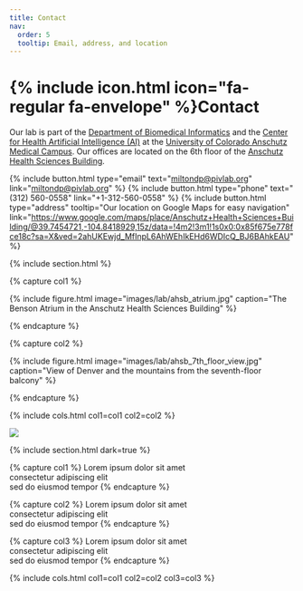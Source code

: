 ```yaml
---
title: Contact
nav:
  order: 5
  tooltip: Email, address, and location
---
```


# {% include icon.html icon="fa-regular fa-envelope" %}Contact

Our lab is part of the [Department of Biomedical Informatics](https://medschool.cuanschutz.edu/dbmi) and the [Center for Health Artificial Intelligence (AI)](https://medschool.cuanschutz.edu/ai) at the [University of Colorado Anschutz Medical Campus](https://www.cuanschutz.edu/).
Our offices are located on the 6th floor of the [Anschutz Health Sciences Building](https://news.cuanschutz.edu/news-stories/what-should-i-know-about-the-anschutz-health-sciences-building).

{%
  include button.html
  type="email"
  text="miltondp@pivlab.org"
  link="miltondp@pivlab.org"
%}
{%
  include button.html
  type="phone"
  text="(312) 560-0558"
  link="+1-312-560-0558"
%}
{%
  include button.html
  type="address"
  tooltip="Our location on Google Maps for easy navigation"
  link="https://www.google.com/maps/place/Anschutz+Health+Sciences+Building/@39.7454721,-104.8418929,15z/data=!4m2!3m1!1s0x0:0x85f675e778fce18c?sa=X&ved=2ahUKEwjd_MfInpL6AhWEhIkEHd6WDIcQ_BJ6BAhkEAU"
%}

{% include section.html %}

{% capture col1 %}

{%
  include figure.html
  image="images/lab/ahsb_atrium.jpg"
  caption="The Benson Atrium in the Anschutz Health Sciences Building"
%}

{% endcapture %}

{% capture col2 %}

{%
  include figure.html
  image="images/lab/ahsb_7th_floor_view.jpg"
  caption="View of Denver and the mountains from the seventh-floor balcony"
%}

{% endcapture %}

{% include cols.html col1=col1 col2=col2 %}

![](https://vimeo.com/686897808)

{% include section.html dark=true %}

{% capture col1 %}
Lorem ipsum dolor sit amet  
consectetur adipiscing elit  
sed do eiusmod tempor
{% endcapture %}

{% capture col2 %}
Lorem ipsum dolor sit amet  
consectetur adipiscing elit  
sed do eiusmod tempor
{% endcapture %}

{% capture col3 %}
Lorem ipsum dolor sit amet  
consectetur adipiscing elit  
sed do eiusmod tempor
{% endcapture %}

{% include cols.html col1=col1 col2=col2 col3=col3 %}
